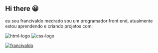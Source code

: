 ## Hi there :grinning:



eu sou francivaldo medrado sou um programador front end, atualmente estou aprendendo e criando projetos com: 

<img src="https://img.shields.io/badge/HTML5-E34F26?style=for-the-badge&logo=html5&logoColor=white" alt="html-logo" />

<img src="https://img.shields.io/badge/CSS3-1572B6?style=for-the-badge&logo=css3&logoColor=white" alt="css-logo" />


[![francivaldo](https://github-readme-stats.vercel.app/api?username=francivaldo09)](https://github.com/anuraghazra/github-readme-stats)

